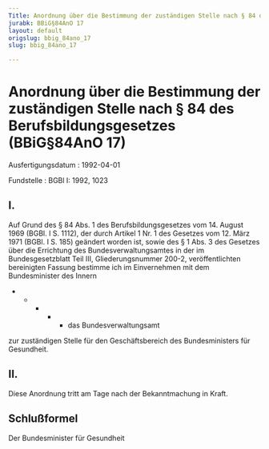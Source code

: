 ```yaml
---
Title: Anordnung über die Bestimmung der zuständigen Stelle nach § 84 des Berufsbildungsgesetzes
jurabk: BBiG§84AnO 17
layout: default
origslug: bbig_84ano_17
slug: bbig_84ano_17

---
```


# Anordnung über die Bestimmung der zuständigen Stelle nach § 84 des Berufsbildungsgesetzes (BBiG§84AnO 17)

Ausfertigungsdatum
:   1992-04-01

Fundstelle
:   BGBl I: 1992, 1023



## I.

Auf Grund  des § 84 Abs. 1 des Berufsbildungsgesetzes vom 14. August
1969 (BGBl. I S. 1112), der durch Artikel 1 Nr. 1 des Gesetzes vom 12.
März 1971 (BGBl. I S. 185) geändert worden ist, sowie des § 1 Abs. 3
des Gesetzes über die Errichtung des Bundesverwaltungsamtes in der im
Bundesgesetzblatt Teil III, Gliederungsnummer 200-2, veröffentlichten
bereinigten Fassung bestimme ich im Einvernehmen mit dem
Bundesminister des Innern

*
    *
        *
            *
                *   das Bundesverwaltungsamt















zur zuständigen Stelle für den Geschäftsbereich des Bundesministers
für Gesundheit.


## II.

Diese Anordnung tritt am Tage nach der Bekanntmachung in Kraft.


## Schlußformel

Der Bundesminister für Gesundheit

